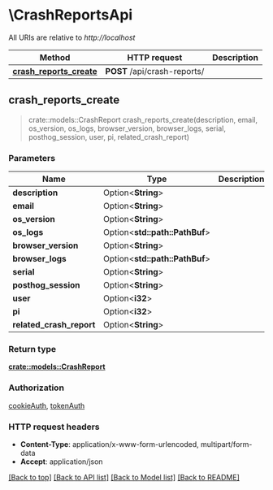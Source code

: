 # \CrashReportsApi

All URIs are relative to *http://localhost*

Method | HTTP request | Description
------------- | ------------- | -------------
[**crash_reports_create**](CrashReportsApi.md#crash_reports_create) | **POST** /api/crash-reports/ | 



## crash_reports_create

> crate::models::CrashReport crash_reports_create(description, email, os_version, os_logs, browser_version, browser_logs, serial, posthog_session, user, pi, related_crash_report)


### Parameters


Name | Type | Description  | Required | Notes
------------- | ------------- | ------------- | ------------- | -------------
**description** | Option<**String**> |  |  |
**email** | Option<**String**> |  |  |
**os_version** | Option<**String**> |  |  |
**os_logs** | Option<**std::path::PathBuf**> |  |  |
**browser_version** | Option<**String**> |  |  |
**browser_logs** | Option<**std::path::PathBuf**> |  |  |
**serial** | Option<**String**> |  |  |
**posthog_session** | Option<**String**> |  |  |
**user** | Option<**i32**> |  |  |
**pi** | Option<**i32**> |  |  |
**related_crash_report** | Option<**String**> |  |  |

### Return type

[**crate::models::CrashReport**](CrashReport.md)

### Authorization

[cookieAuth](../README.md#cookieAuth), [tokenAuth](../README.md#tokenAuth)

### HTTP request headers

- **Content-Type**: application/x-www-form-urlencoded, multipart/form-data
- **Accept**: application/json

[[Back to top]](#) [[Back to API list]](../README.md#documentation-for-api-endpoints) [[Back to Model list]](../README.md#documentation-for-models) [[Back to README]](../README.md)


